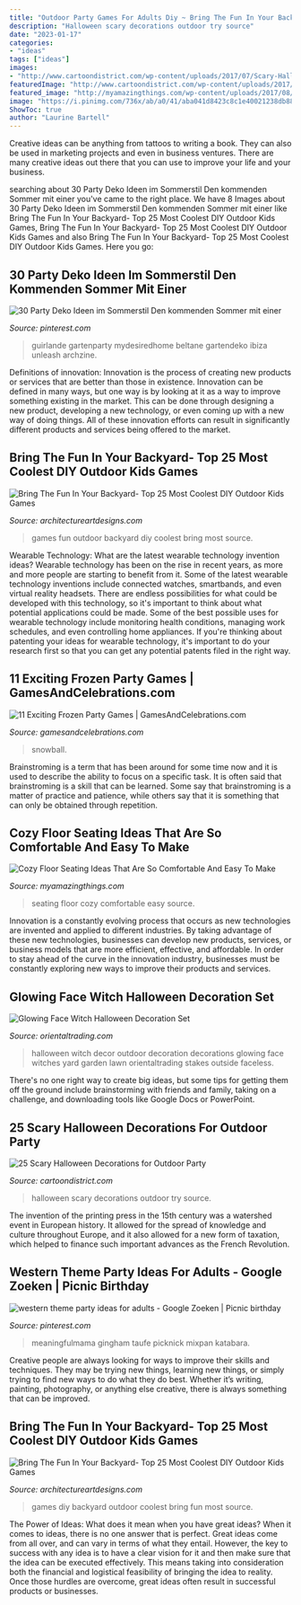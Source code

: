 ```yaml
---
title: "Outdoor Party Games For Adults Diy ~ Bring The Fun In Your Backyard- Top 25 Most Coolest Diy Outdoor Kids Games"
description: "Halloween scary decorations outdoor try source"
date: "2023-01-17"
categories:
- "ideas"
tags: ["ideas"]
images:
- "http://www.cartoondistrict.com/wp-content/uploads/2017/07/Scary-Halloween-Decorations-for-Outdoor-Party0011-1.jpg"
featuredImage: "http://www.cartoondistrict.com/wp-content/uploads/2017/07/Scary-Halloween-Decorations-for-Outdoor-Party0011-1.jpg"
featured_image: "http://myamazingthings.com/wp-content/uploads/2017/08/floor-seating-15.jpeg"
image: "https://i.pinimg.com/736x/ab/a0/41/aba041d8423c8c1e40021238db882ee5.jpg"
ShowToc: true
author: "Laurine Bartell"
---
```



Creative ideas can be anything from tattoos to writing a book. They can also be used in marketing projects and even in business ventures. There are many creative ideas out there that you can use to improve your life and your business.

	

		
searching about 30 Party Deko Ideen im Sommerstil Den kommenden Sommer mit einer you've came to the right place. We have 8 Images about 30 Party Deko Ideen im Sommerstil Den kommenden Sommer mit einer like Bring The Fun In Your Backyard- Top 25 Most Coolest DIY Outdoor Kids Games, Bring The Fun In Your Backyard- Top 25 Most Coolest DIY Outdoor Kids Games and also Bring The Fun In Your Backyard- Top 25 Most Coolest DIY Outdoor Kids Games. Here you go:
		
    
## 30 Party Deko Ideen Im Sommerstil Den Kommenden Sommer Mit Einer

<img loading=lazy src="https://i.pinimg.com/736x/46/d5/d0/46d5d0affdd6d6d68b10a35ed07172f8.jpg" onerror="this.onerror=null;this.src='https://tse4.mm.bing.net/th?id=OIP.-SrVpysD2DwB97-zpA8xbQHaLH&amp;pid=15.1';" alt="30 Party Deko Ideen im Sommerstil Den kommenden Sommer mit einer">

_Source: pinterest.com_

>guirlande gartenparty mydesiredhome beltane gartendeko ibiza unleash archzine. 

	

Definitions of innovation:
Innovation is the process of creating new products or services that are better than those in existence. Innovation can be defined in many ways, but one way is by looking at it as a way to improve something existing in the market. This can be done through designing a new product, developing a new technology, or even coming up with a new way of doing things. All of these innovation efforts can result in significantly different products and services being offered to the market.

    
## Bring The Fun In Your Backyard- Top 25 Most Coolest DIY Outdoor Kids Games

<img loading=lazy src="https://www.architectureartdesigns.com/wp-content/uploads/2015/04/232.jpg" onerror="this.onerror=null;this.src='https://tse3.mm.bing.net/th?id=OIP.kIthIT88o_hIGQC-y82VzAHaLS&amp;pid=15.1';" alt="Bring The Fun In Your Backyard- Top 25 Most Coolest DIY Outdoor Kids Games">

_Source: architectureartdesigns.com_

>games fun outdoor backyard diy coolest bring most source. 

	

Wearable Technology: What are the latest wearable technology invention ideas?
Wearable technology has been on the rise in recent years, as more and more people are starting to benefit from it. Some of the latest wearable technology inventions include connected watches, smartbands, and even virtual reality headsets. There are endless possibilities for what could be developed with this technology, so it's important to think about what potential applications could be made. Some of the best possible uses for wearable technology include monitoring health conditions, managing work schedules, and even controlling home appliances. If you're thinking about patenting your ideas for wearable technology, it's important to do your research first so that you can get any potential patents filed in the right way.

    
## 11 Exciting Frozen Party Games | GamesAndCelebrations.com

<img loading=lazy src="https://www.gamesandcelebrations.com/wp-content/uploads/2017/01/Frozen-Birthday-Party-Games-and-Activities.jpg" onerror="this.onerror=null;this.src='https://tse4.mm.bing.net/th?id=OIP.rKTNHsgJcdR8uBzCFQfwvQHaJ4&amp;pid=15.1';" alt="11 Exciting Frozen Party Games | GamesAndCelebrations.com">

_Source: gamesandcelebrations.com_

>snowball. 

	

Brainstroming is a term that has been around for some time now and it is used to describe the ability to focus on a specific task. It is often said that brainstroming is a skill that can be learned. Some say that brainstroming is a matter of practice and patience, while others say that it is something that can only be obtained through repetition.

    
## Cozy Floor Seating Ideas That Are So Comfortable And Easy To Make

<img loading=lazy src="http://myamazingthings.com/wp-content/uploads/2017/08/floor-seating-15.jpeg" onerror="this.onerror=null;this.src='https://tse2.mm.bing.net/th?id=OIP.yqSk2HP2zcImSHNkM2JMBAHaLH&amp;pid=15.1';" alt="Cozy Floor Seating Ideas That Are So Comfortable And Easy To Make">

_Source: myamazingthings.com_

>seating floor cozy comfortable easy source. 

	

Innovation is a constantly evolving process that occurs as new technologies are invented and applied to different industries. By taking advantage of these new technologies, businesses can develop new products, services, or business models that are more efficient, effective, and affordable. In order to stay ahead of the curve in the innovation industry, businesses must be constantly exploring new ways to improve their products and services.

    
## Glowing Face Witch Halloween Decoration Set

<img loading=lazy src="https://s7.orientaltrading.com/is/image/OrientalTrading/13778277?$PDP_VIEWER_IMAGE$" onerror="this.onerror=null;this.src='https://tse1.mm.bing.net/th?id=OIP.l4lCGMY_l1AxQAREQHZtwwHaHa&amp;pid=15.1';" alt="Glowing Face Witch Halloween Decoration Set">

_Source: orientaltrading.com_

>halloween witch decor outdoor decoration decorations glowing face witches yard garden lawn orientaltrading stakes outside faceless. 

	

There's no one right way to create big ideas, but some tips for getting them off the ground include brainstorming with friends and family, taking on a challenge, and downloading tools like Google Docs or PowerPoint.

    
## 25 Scary Halloween Decorations For Outdoor Party

<img loading=lazy src="http://www.cartoondistrict.com/wp-content/uploads/2017/07/Scary-Halloween-Decorations-for-Outdoor-Party0011-1.jpg" onerror="this.onerror=null;this.src='https://tse3.mm.bing.net/th?id=OIP.o70JzB44TgfKX4j6WTVzWQHaNb&amp;pid=15.1';" alt="25 Scary Halloween Decorations for Outdoor Party">

_Source: cartoondistrict.com_

>halloween scary decorations outdoor try source. 

	

The invention of the printing press in the 15th century was a watershed event in European history. It allowed for the spread of knowledge and culture throughout Europe, and it also allowed for a new form of taxation, which helped to finance such important advances as the French Revolution.

    
## Western Theme Party Ideas For Adults - Google Zoeken | Picnic Birthday

<img loading=lazy src="https://i.pinimg.com/736x/ab/a0/41/aba041d8423c8c1e40021238db882ee5.jpg" onerror="this.onerror=null;this.src='https://tse2.mm.bing.net/th?id=OIP.Ni1gkNOtF51RoC4Ioyd8TQHaKX&amp;pid=15.1';" alt="western theme party ideas for adults - Google Zoeken | Picnic birthday">

_Source: pinterest.com_

>meaningfulmama gingham taufe picknick mixpan katabara. 

	

Creative people are always looking for ways to improve their skills and techniques. They may be trying new things, learning new things, or simply trying to find new ways to do what they do best. Whether it’s writing, painting, photography, or anything else creative, there is always something that can be improved.

    
## Bring The Fun In Your Backyard- Top 25 Most Coolest DIY Outdoor Kids Games

<img loading=lazy src="https://www.architectureartdesigns.com/wp-content/uploads/2015/04/192.jpg" onerror="this.onerror=null;this.src='https://tse1.mm.bing.net/th?id=OIP.5tHu6PGuBh6_CfURxWXlMAHaLI&amp;pid=15.1';" alt="Bring The Fun In Your Backyard- Top 25 Most Coolest DIY Outdoor Kids Games">

_Source: architectureartdesigns.com_

>games diy backyard outdoor coolest bring fun most source. 

	

The Power of Ideas: What does it mean when you have great ideas?
When it comes to ideas, there is no one answer that is perfect. Great ideas come from all over, and can vary in terms of what they entail. However, the key to success with any idea is to have a clear vision for it and then make sure that the idea can be executed effectively. This means taking into consideration both the financial and logistical feasibility of bringing the idea to reality. Once those hurdles are overcome, great ideas often result in successful products or businesses.

